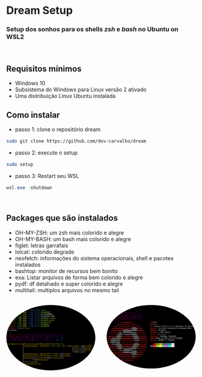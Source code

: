 

# Dream Setup
### Setup dos sonhos para os shells *zsh* e *bash* no Ubuntu on WSL2 
<br>

## Requisitos mínimos
- Windows 10
- Subsistema do Windows para Linux versão 2 ativado
- Uma distribuição Linux Ubuntu instalada

## Como instalar
- passo 1: clone o repositório dream 
```bash
sudo git clone https://github.com/dev-carvalho/dream
```
- passo 2: execute o setup
```bash
sudo setup
```
- passo 3: Restart seu WSL
```powershell
wsl.exe -shutdown
```


<br>

## Packages que são instalados
- OH-MY-ZSH: um zsh mais colorido e alegre 
- OH-MY-BASH: um bash mais colorido e alegre 
- figlet: letras garrafais
- lolcat: colorido degrade
- neofetch: informações do sistema operacionais, shell e pacotes instalados
- bashtop: monitor de recursos bem bonito
- exa: Listar arquivos de forma bem colorido e alegre
- pydf: df detahado e super colorido e alegre
- multitail: multiplos arquivos no mesmo tail


<div style="display: inline_block"><br>
  <img align="left" alt="Dev-pic" style="border-radius: 50%; width: 47%; height:auto;" src="https://github.com/dev-carvalho/dream/blob/main/dream-2.png">
  <img align="right" alt="Dev-pic" style="border-radius: 50%; width: 47%; height:auto;" src="https://github.com/dev-carvalho/dream/blob/main/dream-1.png">
</div>


